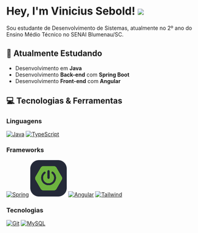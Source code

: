 # Hey, I'm Vinicius Sebold! <img src="https://media.giphy.com/media/hvRJCLFzcasrR4ia7z/giphy.gif" width="30px">

Sou estudante de Desenvolvimento de Sistemas, atualmente no 2º ano do Ensino Médio Técnico no SENAI Blumenau/SC.



## 🚀 Atualmente Estudando

- Desenvolvimento em **Java**
- Desenvolvimento **Back-end** com **Spring Boot**
- Desenvolvimento **Front-end** com **Angular**

## 💻 Tecnologias & Ferramentas

### Linguagens
[![Java](https://skillicons.dev/icons?i=java)](https://github.com/vinisebold) 
[![TypeScript](https://skillicons.dev/icons?i=ts)](https://github.com/vinisebold)

### Frameworks
[![Spring](https://skillicons.dev/icons?i=spring)](https://github.com/vinisebold)
[![SpringBoot](springboot.svg)](https://github.com/vinisebold)
[![Angular](https://skillicons.dev/icons?i=angular)](https://github.com/vinisebold)
[![Tailwind](https://skillicons.dev/icons?i=tailwind)](https://github.com/vinisebold)

### Tecnologias
[![Git](https://skillicons.dev/icons?i=git)](https://github.com/vinisebold)
[![MySQL](https://skillicons.dev/icons?i=mysql)](https://github.com/vinisebold)


